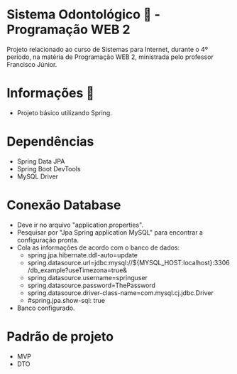 # Sistema Odontológico 🦷 - Programação WEB 2
Projeto relacionado ao curso de Sistemas para Internet, durante o 4º período, na matéria de Programação WEB 2, ministrada pelo professor Francisco Júnior. 

# Informações 📝
- Projeto básico utilizando Spring.

# Dependências
- Spring Data JPA 
- Spring Boot DevTools
- MySQL Driver

# Conexão Database
- Deve ir no arquivo "application.properties".
- Pesquisar por "Jpa Spring application MySQL" para encontrar a configuração pronta.
- Cola as informações de acordo com o banco de dados:
    - spring.jpa.hibernate.ddl-auto=update
    - spring.datasource.url=jdbc:mysql://${MYSQL_HOST:localhost}:3306/db_example?useTimezona=true&
    - spring.datasource.username=springuser
    - spring.datasource.password=ThePassword
    - spring.datasource.driver-class-name=com.mysql.cj.jdbc.Driver
    - #spring.jpa.show-sql: true
- Banco configurado.

# Padrão de projeto
- MVP
- DTO

